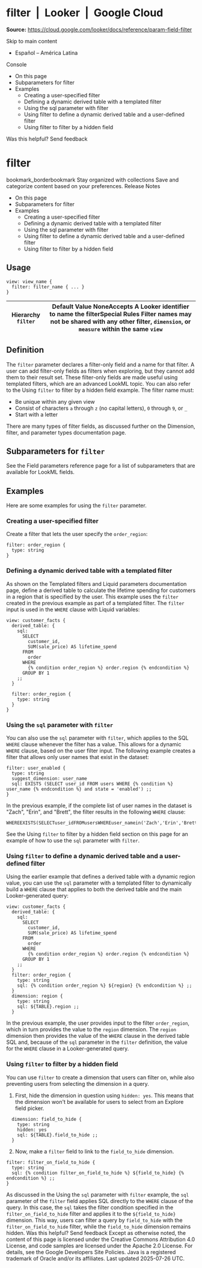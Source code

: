 # filter  |  Looker  |  Google Cloud

**Source:** https://cloud.google.com/looker/docs/reference/param-field-filter

Skip to main content 
  * Español – América Latina

Console 


  * On this page
  * Subparameters for filter
  * Examples
    * Creating a user-specified filter
    * Defining a dynamic derived table with a templated filter
    * Using the sql parameter with filter
    * Using filter to define a dynamic derived table and a user-defined filter
    * Using filter to filter by a hidden field




Was this helpful?
Send feedback 
#  filter
bookmark_borderbookmark Stay organized with collections  Save and categorize content based on your preferences.
Release Notes 
  * On this page
  * Subparameters for filter
  * Examples
    * Creating a user-specified filter
    * Defining a dynamic derived table with a templated filter
    * Using the sql parameter with filter
    * Using filter to define a dynamic derived table and a user-defined filter
    * Using filter to filter by a hidden field


## Usage
```
view: view_name {
  filter: filter_name { ... }
}

```

Hierarchy `filter` |  Default Value NoneAccepts A Looker identifier to name the filterSpecial Rules Filter names may not be shared with any other filter, `dimension`, or `measure` within the same `view`  
---|---  
## Definition
The `filter` parameter declares a filter-only field and a name for that filter. A user can add filter-only fields as filters when exploring, but they cannot add them to their result set. These filter-only fields are made useful using templated filters, which are an advanced LookML topic. You can also refer to the Using `filter` to filter by a hidden field example.
The filter name must:
  * Be unique within any given view
  * Consist of characters `a` through `z` (no capital letters), `0` through `9`, or `_`
  * Start with a letter


There are many types of filter fields, as discussed further on the Dimension, filter, and parameter types documentation page.
## Subparameters for `filter`
See the Field parameters reference page for a list of subparameters that are available for LookML fields.
## Examples
Here are some examples for using the `filter` parameter.
### Creating a user-specified filter
Create a filter that lets the user specify the `order_region`:
```
filter: order_region {
  type: string
}

```

### Defining a dynamic derived table with a templated filter
As shown on the Templated filters and Liquid parameters documentation page, define a derived table to calculate the lifetime spending for customers in a region that is specified by the user. This example uses the `filter` created in the previous example as part of a templated filter. The `filter` input is used in the `WHERE` clause with Liquid variables:
```
view: customer_facts {
  derived_table: {
    sql:
      SELECT
        customer_id,
        SUM(sale_price) AS lifetime_spend
      FROM
        order
      WHERE
        {% condition order_region %} order.region {% endcondition %}
      GROUP BY 1
    ;;
  }

  filter: order_region {
    type: string
  }
}

```

### Using the `sql` parameter with `filter`
You can also use the `sql` parameter with `filter`, which applies to the SQL `WHERE` clause whenever the filter has a value. This allows for a dynamic `WHERE` clause, based on the user filter input.
The following example creates a filter that allows only user names that exist in the dataset:
```
filter: user_enabled {
  type: string
  suggest_dimension: user_name
  sql: EXISTS (SELECT user_id FROM users WHERE {% condition %} user_name {% endcondition %} and state = 'enabled') ;;
}

```

In the previous example, if the complete list of user names in the dataset is "Zach", "Erin", and "Brett", the filter results in the following `WHERE` clause:
```
WHEREEXISTS(SELECTuser_idFROMusersWHEREuser_namein('Zach','Erin','Brett')andstate='enabled')

```

See the Using `filter` to filter by a hidden field section on this page for an example of how to use the `sql` parameter with `filter`.
### Using `filter` to define a dynamic derived table and a user-defined filter
Using the earlier example that defines a derived table with a dynamic region value, you can use the `sql` parameter with a templated filter to dynamically build a `WHERE` clause that applies to both the derived table and the main Looker-generated query:
```
view: customer_facts {
  derived_table: {
    sql:
      SELECT
        customer_id,
        SUM(sale_price) AS lifetime_spend
      FROM
        order
      WHERE
        {% condition order_region %} order.region {% endcondition %}
      GROUP BY 1
    ;;
  }
  filter: order_region {
    type: string
    sql: {% condition order_region %} ${region} {% endcondition %} ;;
  }
  dimension: region {
    type: string
    sql: ${TABLE}.region ;;
  }

```

In the previous example, the user provides input to the filter `order_region`, which in turn provides the value to the `region` dimension. The `region` dimension then provides the value of the `WHERE` clause in the derived table SQL and, because of the `sql` parameter in the `filter` definition, the value for the `WHERE` clause in a Looker-generated query.
### Using `filter` to filter by a hidden field
You can use `filter` to create a dimension that users can filter on, while also preventing users from selecting the dimension in a query.
  1. First, hide the dimension in question using `hidden: yes`. This means that the dimension won't be available for users to select from an Explore field picker.
```
  dimension: field_to_hide {
    type: string
    hidden: yes
    sql: ${TABLE}.field_to_hide ;;
  }

```

  2. Now, make a `filter` field to link to the `field_to_hide` dimension.
```
filter: filter_on_field_to_hide {
  type: string
  sql: {% condition filter_on_field_to_hide %} ${field_to_hide} {% endcondition %} ;;
}

```



As discussed in the Using the `sql` parameter with `filter` example, the `sql` parameter of the `filter` field applies SQL directly to the `WHERE` clause of the query. In this case, the `sql` takes the filter condition specified in the `filter_on_field_to_hide` filter and applies it to the `${field_to_hide}` dimension.
This way, users can filter a query by `field_to_hide` with the `filter_on_field_to_hide` filter, while the `field_to_hide` dimension remains hidden.
Was this helpful?
Send feedback 
Except as otherwise noted, the content of this page is licensed under the Creative Commons Attribution 4.0 License, and code samples are licensed under the Apache 2.0 License. For details, see the Google Developers Site Policies. Java is a registered trademark of Oracle and/or its affiliates.
Last updated 2025-07-26 UTC.


